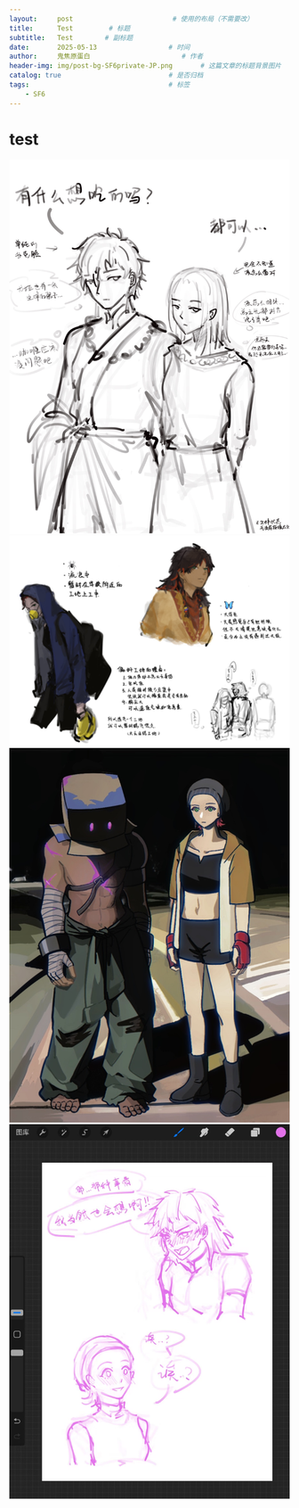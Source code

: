```yaml
---
layout:     post                         # 使用的布局（不需要改）
title:      Test         # 标题 
subtitle:   Test        # 副标题
date:       2025-05-13 				    # 时间
author:     鬼焦原蛋白 					    # 作者
header-img: img/post-bg-SF6private-JP.png 	    # 这篇文章的标题背景图片
catalog: true 						    # 是否归档
tags:								    # 标签
    - SF6
---
```


# test

![回归之后](https://github.com/kogaCHNH2COOH/kogaCHNH2COOH.github.io/blob/master/img/test-250513-1.JPG)
![蝶舞人设](https://github.com/kogaCHNH2COOH/kogaCHNH2COOH.github.io/blob/master/img/test-250513-2.JPG)
![meme](https://github.com/kogaCHNH2COOH/kogaCHNH2COOH.github.io/blob/master/img/test-250513-3.JPG)
![纯情哨向](https://github.com/kogaCHNH2COOH/kogaCHNH2COOH.github.io/blob/master/img/test-250513-4.jpg)


